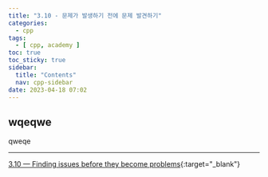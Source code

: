 ```yaml
---
title: "3.10 - 문제가 발생하기 전에 문제 발견하기"
categories:
  - cpp
tags:
  - [ cpp, academy ]
toc: true
toc_sticky: true
sidebar:
  title: "Contents"
  nav: cpp-sidebar
date: 2023-04-18 07:02
---
```


## wqeqwe

qweqe

---

[3.10 — Finding issues before they become problems](https://www.learncpp.com/cpp-tutorial/finding-issues-before-they-become-problems/){:target="_blank"}

<!--

<div class="notice--info" markdown="1">
<span class="notice-title">
**TITLE**
</span>

BODY
</div>

-->